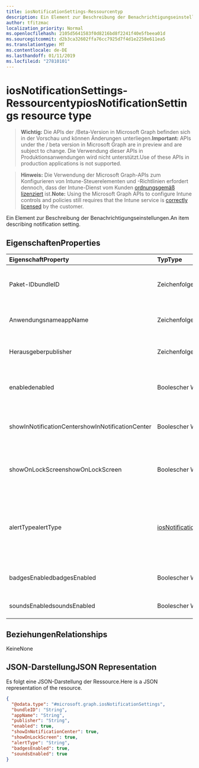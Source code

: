 ```yaml
---
title: iosNotificationSettings-Ressourcentyp
description: Ein Element zur Beschreibung der Benachrichtigungseinstellungen.
author: tfitzmac
localization_priority: Normal
ms.openlocfilehash: 2105d5641583f0d8216bd8f2241f40e5fbeea01d
ms.sourcegitcommit: d2b3ca32602ffa76cc7925d7f4d1e2258e611ea5
ms.translationtype: MT
ms.contentlocale: de-DE
ms.lasthandoff: 01/11/2019
ms.locfileid: "27810101"
---
```

# <a name="iosnotificationsettings-resource-type"></a><span data-ttu-id="2152d-103">iosNotificationSettings-Ressourcentyp</span><span class="sxs-lookup"><span data-stu-id="2152d-103">iosNotificationSettings resource type</span></span>

> <span data-ttu-id="2152d-104">**Wichtig:** Die APIs der /Beta-Version in Microsoft Graph befinden sich in der Vorschau und können Änderungen unterliegen.</span><span class="sxs-lookup"><span data-stu-id="2152d-104">**Important:** APIs under the / beta version in Microsoft Graph are in preview and are subject to change.</span></span> <span data-ttu-id="2152d-105">Die Verwendung dieser APIs in Produktionsanwendungen wird nicht unterstützt.</span><span class="sxs-lookup"><span data-stu-id="2152d-105">Use of these APIs in production applications is not supported.</span></span>

> <span data-ttu-id="2152d-106">**Hinweis:** Die Verwendung der Microsoft Graph-APIs zum Konfigurieren von Intune-Steuerelementen und -Richtlinien erfordert dennoch, dass der Intune-Dienst vom Kunden [ordnungsgemäß lizenziert](https://go.microsoft.com/fwlink/?linkid=839381) ist.</span><span class="sxs-lookup"><span data-stu-id="2152d-106">**Note:** Using the Microsoft Graph APIs to configure Intune controls and policies still requires that the Intune service is [correctly licensed](https://go.microsoft.com/fwlink/?linkid=839381) by the customer.</span></span>

<span data-ttu-id="2152d-107">Ein Element zur Beschreibung der Benachrichtigungseinstellungen.</span><span class="sxs-lookup"><span data-stu-id="2152d-107">An item describing notification setting.</span></span>
## <a name="properties"></a><span data-ttu-id="2152d-108">Eigenschaften</span><span class="sxs-lookup"><span data-stu-id="2152d-108">Properties</span></span>
|<span data-ttu-id="2152d-109">Eigenschaft</span><span class="sxs-lookup"><span data-stu-id="2152d-109">Property</span></span>|<span data-ttu-id="2152d-110">Typ</span><span class="sxs-lookup"><span data-stu-id="2152d-110">Type</span></span>|<span data-ttu-id="2152d-111">Beschreibung</span><span class="sxs-lookup"><span data-stu-id="2152d-111">Description</span></span>|
|:---|:---|:---|
|<span data-ttu-id="2152d-112">Paket-ID</span><span class="sxs-lookup"><span data-stu-id="2152d-112">bundleID</span></span>|<span data-ttu-id="2152d-113">Zeichenfolge</span><span class="sxs-lookup"><span data-stu-id="2152d-113">String</span></span>|<span data-ttu-id="2152d-114">Paket-ID der App, auf die diese Benachrichtigungseinstellungen angewandt werden.</span><span class="sxs-lookup"><span data-stu-id="2152d-114">Bundle id of app to which to apply these notification settings.</span></span>|
|<span data-ttu-id="2152d-115">Anwendungsname</span><span class="sxs-lookup"><span data-stu-id="2152d-115">appName</span></span>|<span data-ttu-id="2152d-116">Zeichenfolge</span><span class="sxs-lookup"><span data-stu-id="2152d-116">String</span></span>|<span data-ttu-id="2152d-117">Anwendungsname, der der Paket-ID zugeordnet werden muss.</span><span class="sxs-lookup"><span data-stu-id="2152d-117">Application name to be associated with the bundleID.</span></span>|
|<span data-ttu-id="2152d-118">Herausgeber</span><span class="sxs-lookup"><span data-stu-id="2152d-118">publisher</span></span>|<span data-ttu-id="2152d-119">Zeichenfolge</span><span class="sxs-lookup"><span data-stu-id="2152d-119">String</span></span>|<span data-ttu-id="2152d-120">Herausgeber, der der Paket-ID zugeordnet werden muss.</span><span class="sxs-lookup"><span data-stu-id="2152d-120">Publisher to be associated with the bundleID.</span></span>|
|<span data-ttu-id="2152d-121">enabled</span><span class="sxs-lookup"><span data-stu-id="2152d-121">enabled</span></span>|<span data-ttu-id="2152d-122">Boolescher Wert</span><span class="sxs-lookup"><span data-stu-id="2152d-122">Boolean</span></span>|<span data-ttu-id="2152d-123">Gibt an, ob Benachrichtigungen für diese App zulässig sind.</span><span class="sxs-lookup"><span data-stu-id="2152d-123">Indicates whether notifications are allowed for this app.</span></span>|
|<span data-ttu-id="2152d-124">showInNotificationCenter</span><span class="sxs-lookup"><span data-stu-id="2152d-124">showInNotificationCenter</span></span>|<span data-ttu-id="2152d-125">Boolescher Wert</span><span class="sxs-lookup"><span data-stu-id="2152d-125">Boolean</span></span>|<span data-ttu-id="2152d-126">Gibt an, ob Benachrichtigungen im Nachrichtencenter angezeigt werden können.</span><span class="sxs-lookup"><span data-stu-id="2152d-126">Indicates whether notifications can be shown in notification center.</span></span>|
|<span data-ttu-id="2152d-127">showOnLockScreen</span><span class="sxs-lookup"><span data-stu-id="2152d-127">showOnLockScreen</span></span>|<span data-ttu-id="2152d-128">Boolescher Wert</span><span class="sxs-lookup"><span data-stu-id="2152d-128">Boolean</span></span>|<span data-ttu-id="2152d-129">Gibt an, ob Benachrichtigungen auf dem Sperrbildschirm angezeigt werden können.</span><span class="sxs-lookup"><span data-stu-id="2152d-129">Indicates whether notifications can be shown on the lock screen.</span></span>|
|<span data-ttu-id="2152d-130">alertType</span><span class="sxs-lookup"><span data-stu-id="2152d-130">alertType</span></span>|[<span data-ttu-id="2152d-131">iosNotificationAlertType</span><span class="sxs-lookup"><span data-stu-id="2152d-131">iosNotificationAlertType</span></span>](../resources/intune-deviceconfig-iosnotificationalerttype.md)|<span data-ttu-id="2152d-132">Gibt die Art der Warnung für Benachrichtigungen für diese App an.</span><span class="sxs-lookup"><span data-stu-id="2152d-132">Indicates the type of alert for notifications for this app.</span></span> <span data-ttu-id="2152d-133">Mögliche Werte: `deviceDefault`, `banner`, `modal`, `none`.</span><span class="sxs-lookup"><span data-stu-id="2152d-133">Possible values are: `deviceDefault`, `banner`, `modal`, `none`.</span></span>|
|<span data-ttu-id="2152d-134">badgesEnabled</span><span class="sxs-lookup"><span data-stu-id="2152d-134">badgesEnabled</span></span>|<span data-ttu-id="2152d-135">Boolescher Wert</span><span class="sxs-lookup"><span data-stu-id="2152d-135">Boolean</span></span>|<span data-ttu-id="2152d-136">Gibt an, ob Badges für diese App zulässig sind.</span><span class="sxs-lookup"><span data-stu-id="2152d-136">Indicates whether badges are allowed for this app.</span></span>|
|<span data-ttu-id="2152d-137">soundsEnabled</span><span class="sxs-lookup"><span data-stu-id="2152d-137">soundsEnabled</span></span>|<span data-ttu-id="2152d-138">Boolescher Wert</span><span class="sxs-lookup"><span data-stu-id="2152d-138">Boolean</span></span>|<span data-ttu-id="2152d-139">Gibt an, ob Ton für diese App zulässig ist.</span><span class="sxs-lookup"><span data-stu-id="2152d-139">Indicates whether sounds are allowed for this app.</span></span>|

## <a name="relationships"></a><span data-ttu-id="2152d-140">Beziehungen</span><span class="sxs-lookup"><span data-stu-id="2152d-140">Relationships</span></span>
<span data-ttu-id="2152d-141">Keine</span><span class="sxs-lookup"><span data-stu-id="2152d-141">None</span></span>
## <a name="json-representation"></a><span data-ttu-id="2152d-142">JSON-Darstellung</span><span class="sxs-lookup"><span data-stu-id="2152d-142">JSON Representation</span></span>
<span data-ttu-id="2152d-143">Es folgt eine JSON-Darstellung der Ressource.</span><span class="sxs-lookup"><span data-stu-id="2152d-143">Here is a JSON representation of the resource.</span></span>
<!-- {
  "blockType": "resource",
  "@odata.type": "microsoft.graph.iosNotificationSettings"
}
-->
``` json
{
  "@odata.type": "#microsoft.graph.iosNotificationSettings",
  "bundleID": "String",
  "appName": "String",
  "publisher": "String",
  "enabled": true,
  "showInNotificationCenter": true,
  "showOnLockScreen": true,
  "alertType": "String",
  "badgesEnabled": true,
  "soundsEnabled": true
}
```





